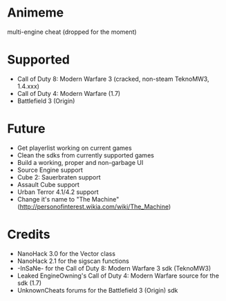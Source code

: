 # Animeme
multi-engine cheat (dropped for the moment)

# Supported
- Call of Duty 8: Modern Warfare 3 (cracked, non-steam TeknoMW3, 1.4.xxx)
- Call of Duty 4: Modern Warfare (1.7)
- Battlefield 3 (Origin)

# Future
- Get playerlist working on current games
- Clean the sdks from currently supported games
- Build a working, proper and non-garbage UI
- Source Engine support
- Cube 2: Sauerbraten support
- Assault Cube support
- Urban Terror 4.1/4.2 support
- Change it's name to "The Machine" (http://personofinterest.wikia.com/wiki/The_Machine)

# Credits
- NanoHack 3.0 for the Vector class
- NanoHack 2.1 for the sigscan functions
- -InSaNe- for the Call of Duty 8: Modern Warfare 3 sdk (TeknoMW3)
- Leaked EngineOwning's Call of Duty 4: Modern Warfare source for the sdk (1.7)
- UnknownCheats forums for the Battlefield 3 (Origin) sdk
